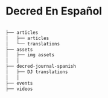 # Decred En Español

```bash

├── articles
│   ├── articles
│   └── translations
├── assets
│   ├── img assets
│   │  
├── decred-journal-spanish
│   ├── DJ translations
│   │
├── events
├── videos

```
